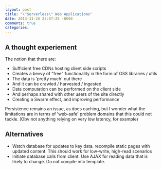 ```yaml
---
layout: post
title: "\"Serverless\" Web Applications"
date: 2013-11-26 23:57:25 -0600
comments: true
categories: 
---
```


## A thought experiement
The notion that there are:

 - Sufficient free CDNs hosting client side scripts
 - Creates a bevvy of "free" functionality in the form of OSS libraries / utils
 - The data is 'pretty much' out there
 - And it can be crawled / harvested / ingested
 - Data computation can be performed on the client side
 - And perhaps shared with other users of the site directly
 - Creating a Swarm effect, and improving performance

Persistence remains an issue, as does caching, but I wonder what the limitations are in terms of 'web-safe' problem domains that this could not tackle. (Obv not anything relying on very low latency, for example)


## Alternatives

 - Watch database for updates to key data. recompile static pages with updated content. This should work for low-write, high-read scenarios
 - Initiate database calls from client. Use AJAX for reading data that is likely to change. Do not compile into template.
